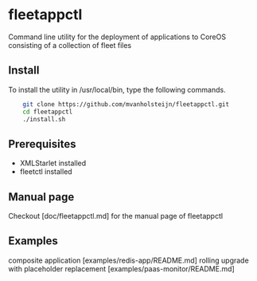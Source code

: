# fleetappctl
Command line utility for the deployment of applications to CoreOS consisting of a collection of fleet files

## Install
To install the utility in /usr/local/bin, type the following commands.

```bash
	git clone https://github.com/mvanholsteijn/fleetappctl.git
	cd fleetappctl
	./install.sh
```

## Prerequisites
* XMLStarlet installed
* fleetctl installed


## Manual page
Checkout [doc/fleetappctl.md] for the manual page of fleetappctl

##  Examples
composite application [examples/redis-app/README.md]
rolling upgrade with placeholder replacement [examples/paas-monitor/README.md]

	
